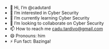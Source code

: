 - 👋 Hi, I’m @cadutard
- 👀 I’m interested in Cyber Security
- 🌱 I’m currently learning Cyber Security
- 💞️ I’m looking to collaborate on Cyber Security
- 📫 How to reach me cadu.tardivo@gmail.com
- 😄 Pronouns: him
- ⚡ Fun fact: Bazinga!

<!---
cadutard/cadutard is a ✨ special ✨ repository because its `README.md` (this file) appears on your GitHub profile.
You can click the Preview link to take a look at your changes.
--->
